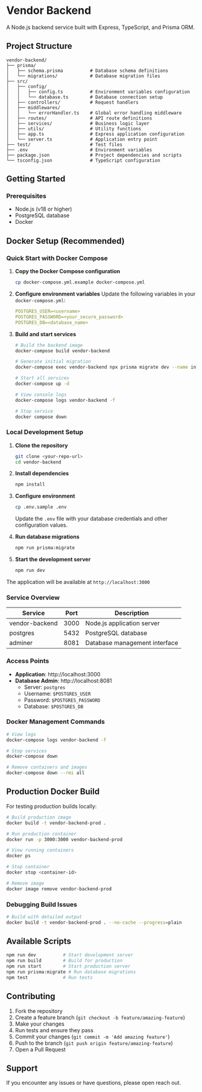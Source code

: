 # Vendor Backend

A Node.js backend service built with Express, TypeScript, and Prisma ORM.

## Project Structure

```
vendor-backend/
├── prisma/
│   ├── schema.prisma          # Database schema definitions
│   └── migrations/            # Database migration files
├── src/
│   ├── config/
│   │   ├── config.ts          # Environment variables configuration
│   │   └── database.ts        # Database connection setup
│   ├── controllers/           # Request handlers
│   ├── middlewares/
│   │   └── errorHandler.ts    # Global error handling middleware
│   ├── routes/                # API route definitions
│   ├── services/              # Business logic layer
│   ├── utils/                 # Utility functions
│   ├── app.ts                 # Express application configuration
│   └── server.ts              # Application entry point
├── test/                      # Test files
├── .env                       # Environment variables
├── package.json               # Project dependencies and scripts
└── tsconfig.json              # TypeScript configuration
```

## Getting Started

### Prerequisites

- Node.js (v18 or higher)
- PostgreSQL database
- Docker

## Docker Setup (Recommended)

### Quick Start with Docker Compose

1. **Copy the Docker Compose configuration**

   ```bash
   cp docker-compose.yml.example docker-compose.yml
   ```

2. **Configure environment variables**
   Update the following variables in your `docker-compose.yml`:

   ```yaml
   POSTGRES_USER=<username>
   POSTGRES_PASSWORD=<your_secure_password>
   POSTGRES_DB=<database_name>
   ```

3. **Build and start services**

   ```bash
   # Build the backend image
   docker-compose build vendor-backend

   # Generate initial migration
   docker-compose exec vendor-backend npx prisma migrate dev --name init

   # Start all services
   docker-compose up -d

   # View console logs
   docker-compose logs vendor-backend -f

   # Stop service
   docker compose down
   ```

### Local Development Setup

1. **Clone the repository**

   ```bash
   git clone <your-repo-url>
   cd vendor-backend
   ```

2. **Install dependencies**

   ```bash
   npm install
   ```

3. **Configure environment**

   ```bash
   cp .env.sample .env
   ```

   Update the `.env` file with your database credentials and other configuration values.

4. **Run database migrations**

   ```bash
   npm run prisma:migrate
   ```

5. **Start the development server**
   ```bash
   npm run dev
   ```

The application will be available at `http://localhost:3000`

### Service Overview

| Service        | Port | Description                   |
| -------------- | ---- | ----------------------------- |
| vendor-backend | 3000 | Node.js application server    |
| postgres       | 5432 | PostgreSQL database           |
| adminer        | 8081 | Database management interface |

### Access Points

- **Application**: http://localhost:3000
- **Database Admin**: http://localhost:8081
  - Server: `postgres`
  - Username: `$POSTGRES_USER`
  - Password: `$POSTGRES_PASSWORD`
  - Database: `$POSTGRES_DB`

### Docker Management Commands

```bash
# View logs
docker-compose logs vendor-backend -f

# Stop services
docker-compose down

# Remove containers and images
docker-compose down --rmi all
```

## Production Docker Build

For testing production builds locally:

```bash
# Build production image
docker build -t vendor-backend-prod .

# Run production container
docker run -p 3000:3000 vendor-backend-prod

# View running containers
docker ps

# Stop container
docker stop <container-id>

# Remove image
docker image remove vendor-backend-prod
```

### Debugging Build Issues

```bash
# Build with detailed output
docker build -t vendor-backend-prod . --no-cache --progress=plain
```

## Available Scripts

```bash
npm run dev          # Start development server
npm run build        # Build for production
npm run start        # Start production server
npm run prisma:migrate # Run database migrations
npm test             # Run tests
```

## Contributing

1. Fork the repository
2. Create a feature branch (`git checkout -b feature/amazing-feature`)
3. Make your changes
4. Run tests and ensure they pass
5. Commit your changes (`git commit -m 'Add amazing feature'`)
6. Push to the branch (`git push origin feature/amazing-feature`)
7. Open a Pull Request

## Support

If you encounter any issues or have questions, please open reach out.
